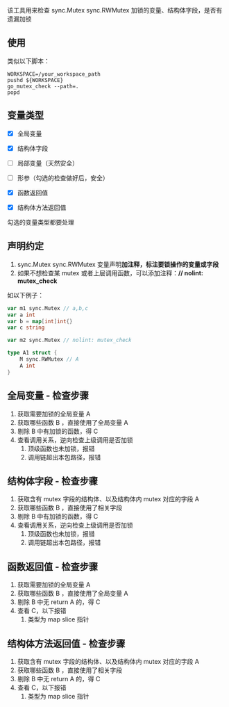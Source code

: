该工具用来检查 sync.Mutex sync.RWMutex 加锁的变量、结构体字段，是否有遗漏加锁

## 使用

类似以下脚本：

```shell
WORKSPACE=/your_workspace_path
pushd ${WORKSPACE}
go_mutex_check --path=.
popd
```


## 变量类型

- [x] 全局变量
- [x] 结构体字段
- [ ] 局部变量（天然安全）
- [ ] 形参（勾选的检查做好后，安全）
- [x] 函数返回值
- [x] 结构体方法返回值


勾选的变量类型都要处理

## 声明约定

1. sync.Mutex sync.RWMutex 变量声明**加注释，标注要锁操作的变量或字段**
2. 如果不想检查某 mutex 或者上层调用函数，可以添加注释：**// nolint: mutex_check**

如以下例子：

```go
var m1 sync.Mutex // a,b,c
var a int
var b = map[int]int{}
var c string

var m2 sync.Mutex // nolint: mutex_check

type A1 struct {
	M sync.RWMutex // A
	A int
}
```


## 全局变量 - 检查步骤

1. 获取需要加锁的全局变量 A
2. 获取哪些函数 B ，直接使用了全局变量 A
3. 剔除 B 中有加锁的函数，得 C
4. 查看调用关系，逆向检查上级调用是否加锁
   1. 顶级函数也未加锁，报错
   2. 调用链超出本包路径，报错


## 结构体字段 - 检查步骤

1. 获取含有 mutex 字段的结构体、以及结构体内 mutex 对应的字段 A
2. 获取哪些函数 B ，直接使用了相关字段
3. 剔除 B 中有加锁的函数，得 C
4. 查看调用关系，逆向检查上级调用是否加锁
   1. 顶级函数也未加锁，报错
   2. 调用链超出本包路径，报错

## 函数返回值 - 检查步骤

1. 获取需要加锁的全局变量 A
2. 获取哪些函数 B ，直接使用了全局变量 A
3. 剔除 B 中无 return A 的，得 C
4. 查看 C，以下报错
   1. 类型为 map slice 指针


## 结构体方法返回值 - 检查步骤

1. 获取含有 mutex 字段的结构体、以及结构体内 mutex 对应的字段 A
2. 获取哪些函数 B ，直接使用了相关字段
3. 剔除 B 中无 return A 的，得 C
4. 查看 C，以下报错
   1. 类型为 map slice 指针
